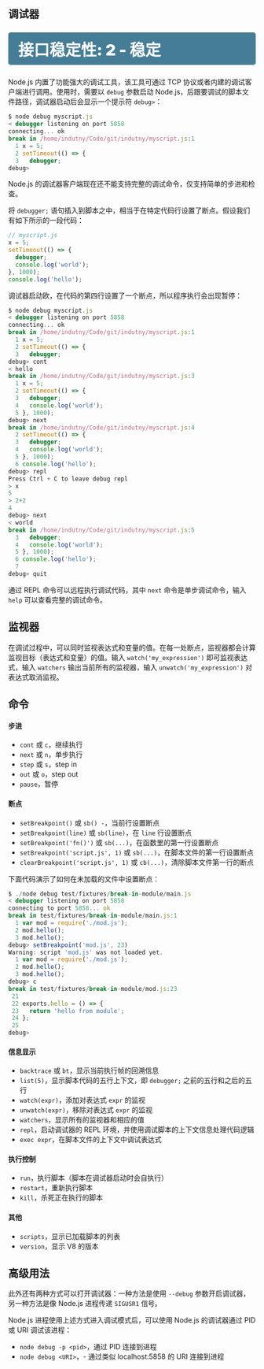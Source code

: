 ## 调试器

<div class="s s2"></div>

Node.js 内置了功能强大的调试工具，该工具可通过 TCP 协议或者内建的调试客户端进行调用。使用时，需要以 `debug` 参数启动 Node.js，后跟要调试的脚本文件路径，调试器启动后会显示一个提示符 `debug>`：

```js
$ node debug myscript.js
< debugger listening on port 5858
connecting... ok
break in /home/indutny/Code/git/indutny/myscript.js:1
  1 x = 5;
  2 setTimeout(() => {
  3   debugger;
debug>
```

Node.js 的调试器客户端现在还不能支持完整的调试命令，仅支持简单的步进和检查。

将 `debugger;` 语句插入到脚本之中，相当于在特定代码行设置了断点。假设我们有如下所示的一段代码：

```js
// myscript.js
x = 5;
setTimeout(() => {
  debugger;
  console.log('world');
}, 1000);
console.log('hello');
```

调试器启动欧，在代码的第四行设置了一个断点，所以程序执行会出现暂停：

```js
$ node debug myscript.js
< debugger listening on port 5858
connecting... ok
break in /home/indutny/Code/git/indutny/myscript.js:1
  1 x = 5;
  2 setTimeout(() => {
  3   debugger;
debug> cont
< hello
break in /home/indutny/Code/git/indutny/myscript.js:3
  1 x = 5;
  2 setTimeout(() => {
  3   debugger;
  4   console.log('world');
  5 }, 1000);
debug> next
break in /home/indutny/Code/git/indutny/myscript.js:4
  2 setTimeout(() => {
  3   debugger;
  4   console.log('world');
  5 }, 1000);
  6 console.log('hello');
debug> repl
Press Ctrl + C to leave debug repl
> x
5
> 2+2
4
debug> next
< world
break in /home/indutny/Code/git/indutny/myscript.js:5
  3   debugger;
  4   console.log('world');
  5 }, 1000);
  6 console.log('hello');
  7
debug> quit
```

通过 REPL 命令可以远程执行调试代码，其中 `next` 命令是单步调试命令，输入 `help` 可以查看完整的调试命令。

## 监视器

在调试过程中，可以同时监视表达式和变量的值。在每一处断点，监视器都会计算监视目标（表达式和变量）的值。输入 `watch('my_expression')` 即可监视表达式，输入 `watchers` 输出当前所有的监视器，输入 `unwatch('my_expression')` 对表达式取消监视。

## 命令

#### 步进

- `cont` 或 `c`，继续执行
- `next` 或 `n`，单步执行
- `step` 或 `s`，step in
- `out` 或 `o`，step out
- `pause`，暂停

#### 断点

- `setBreakpoint()` 或 `sb() -`，当前行设置断点
- `setBreakpoint(line)` 或 `sb(line)`，在 `line` 行设置断点
- `setBreakpoint('fn()')` 或 `sb(...)`，在函数里的第一行设置断点
- `setBreakpoint('script.js', 1)` 或 `sb(...)`，在脚本文件的第一行设置断点
- `clearBreakpoint('script.js', 1)` 或 `cb(...)`，清除脚本文件第一行的断点

下面代码演示了如何在未加载的文件中设置断点：

```js
$ ./node debug test/fixtures/break-in-module/main.js
< debugger listening on port 5858
connecting to port 5858... ok
break in test/fixtures/break-in-module/main.js:1
  1 var mod = require('./mod.js');
  2 mod.hello();
  3 mod.hello();
debug> setBreakpoint('mod.js', 23)
Warning: script 'mod.js' was not loaded yet.
  1 var mod = require('./mod.js');
  2 mod.hello();
  3 mod.hello();
debug> c
break in test/fixtures/break-in-module/mod.js:23
 21
 22 exports.hello = () => {
 23   return 'hello from module';
 24 };
 25
debug>
```

#### 信息显示

- `backtrace` 或 `bt`，显示当前执行帧的回溯信息
- `list(5)`，显示脚本代码的五行上下文，即 `debugger;` 之前的五行和之后的五行
- `watch(expr)`，添加对表达式 `expr` 的监视
- `unwatch(expr)`，移除对表达式 `expr` 的监视
- `watchers`，显示所有的监视器和相应的值
- `repl`，启动调试器的 REPL 环境，并使用调试脚本的上下文信息处理代码逻辑
- `exec expr`，在脚本文件的上下文中调试表达式

#### 执行控制

- `run`，执行脚本（脚本在调试器启动时会自执行）
- `restart`，重新执行脚本
- `kill`，杀死正在执行的脚本

#### 其他

- `scripts`，显示已加载脚本的列表
- `version`，显示 V8 的版本

## 高级用法

此外还有两种方式可以打开调试器：一种方法是使用 `--debug` 参数开启调试器，另一种方法是像 Node.js 进程传递 `SIGUSR1` 信号。

Node.js 进程使用上述方式进入调试模式后，可以使用 Node.js 的调试器通过 PID 或 URI 调试该进程：

- `node debug -p <pid>`，通过 PID 连接到进程
- `node debug <URI>`，- 通过类似 localhost:5858 的 URI 连接到进程

<style>
.s {
    margin: 1.5rem 0;
    padding: 10px 20px;
    color: white;
    border-radius: 5px;
}
.s:before {
    display: block;
    font-size: 2rem;
    font-weight: 900;
}
.s0 {
    background-color: #C04848;
}
.s0:before {
    content: "接口稳定性: 0 - 已过时";
}
.s1 {
    background-color: #F07241;
}
.s1:before {
    content: "接口稳定性: 1 - 实验中";
}
.s2 {
    background-color: #457D97;
}
.s2:before {
    content: "接口稳定性: 2 - 稳定";
}
.s3 {
    background-color: #14C3A2;
}
.s3:before {
    content: "接口稳定性: 3 - 已锁定";
}
</style>